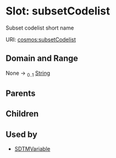 
# Slot: subsetCodelist


Subset codelist short name

URI: [cosmos:subsetCodelist](https://www.cdisc.org/cosmos/1-0subsetCodelist)


## Domain and Range

None &#8594;  <sub>0..1</sub> [String](types/String.md)

## Parents


## Children


## Used by

 * [SDTMVariable](SDTMVariable.md)
